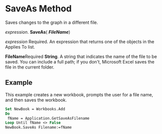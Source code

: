 
# SaveAs Method

Saves changes to the graph in a different file.

 _expression_. **SaveAs**( **_FileName_**)

 _expression_ Required. An expression that returns one of the objects in the Applies To list.

 **FileName**Required  **String**. A string that indicates the name of the file to be saved. You can include a full path; if you don't, Microsoft Excel saves the file in the current folder.

## Example

This example creates a new workbook, prompts the user for a file name, and then saves the workbook.


```vb
Set NewBook = Workbooks.Add 
Do 
 fName = Application.GetSaveAsFilename 
Loop Until fName <> False 
NewBook.SaveAs Filename:=fName
```

